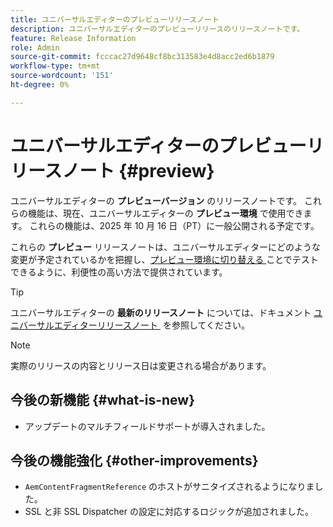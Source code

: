 ```yaml
---
title: ユニバーサルエディターのプレビューリリースノート
description: ユニバーサルエディターのプレビューリリースのリリースノートです。
feature: Release Information
role: Admin
source-git-commit: fcccac27d9648cf8bc313583e4d8acc2ed6b1879
workflow-type: tm+mt
source-wordcount: '151'
ht-degree: 0%

---
```



# ユニバーサルエディターのプレビューリリースノート {#preview}

ユニバーサルエディターの **プレビューバージョン** のリリースノートです。 これらの機能は、現在、ユニバーサルエディターの **プレビュー環境** で使用できます。 これらの機能は、2025 年 10 月 16 日（PT）に一般公開される予定です。

これらの **プレビュー** リリースノートは、ユニバーサルエディターにどのような変更が予定されているかを把握し、[&#x200B; プレビュー環境に切り替える &#x200B;](/help/sites-cloud/authoring/universal-editor/navigation.md#user-properties) ことでテストできるように、利便性の高い方法で提供されています。

>[!TIP]
>
>ユニバーサルエディターの **最新のリリースノート** については、ドキュメント [&#x200B; ユニバーサルエディターリリースノート &#x200B;](/help/release-notes/universal-editor/current.md) を参照してください。

>[!NOTE]
>
>実際のリリースの内容とリリース日は変更される場合があります。

## 今後の新機能 {#what-is-new}

* アップデートのマルチフィールドサポートが導入されました。

## 今後の機能強化 {#other-improvements}

* `AemContentFragmentReference` のホストがサニタイズされるようになりました。
* SSL と非 SSL Dispatcher の設定に対応するロジックが追加されました。
